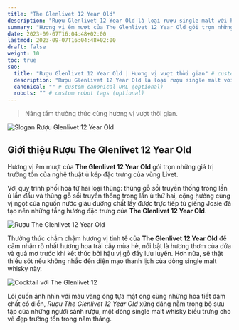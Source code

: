 ```yaml
---
title: "The Glenlivet 12 Year Old"
description: "Rượu Glenlivet 12 Year Old là loại rượu single malt với hương vị êm mượt từ nguồn nước giếng Livet"
summary: "Hương vị êm mượt của The Glenlivet 12 Year Old gói trọn những giá trị trường tồn của nghệ thuật ủ kép đặc trưng của vùng Livet."
date: 2023-09-07T16:04:48+02:00
lastmod: 2023-09-07T16:04:48+02:00
draft: false
weight: 10
toc: true
seo:
  title: "Rượu Glenlivet 12 Year Old | Hương vị vượt thời gian" # custom title (optional)
  description: "Rượu Glenlivet 12 Year Old là loại rượu single malt với hương vị êm mượt từ nguồn nước giếng Livet" # custom description (recommended)
  canonical: "" # custom canonical URL (optional)
  robots: "" # custom robot tags (optional)
---
```




> Nâng tầm thưởng thức cùng hương vị vượt thời gian.

![Slogan Rượu Glenlivet 12 Year Old ](images/slogan-the-glenlivet-12.jpg "Glenlivet 12 - nâng tầm thưởng thức cùng hương vị vượt thời gian")

## Giới thiệu Rượu The Glenlivet 12 Year Old

Hương vị êm mượt của **The Glenlivet 12 Year Old** gói trọn những giá trị trường tồn của nghệ thuật ủ kép đặc trưng của vùng Livet.

Với quy trình phối hoà từ hai loại thùng: thùng gỗ sồi truyền thống trong lần ủ lần đầu và thùng gỗ sồi truyền thống trong lần ủ thứ hai, cộng hưởng cùng vị ngọt của nguồn nước giàu dưỡng chất lấy được trực tiếp từ giếng Josie đã tạo nên những tầng hương đặc trưng của **The Glenlivet 12 Year Old**.

![Rượu The Glenlivet 12 Year Old ](images/the-glenlivet-12.jpg "Glenlivet 12 - mang theo hương hoa trái cây mùa hè")

Thưởng thức chầm chậm hương vị tinh tế của **The Glenlivet 12 Year Old** để cảm nhận rõ nhất hương hoa trái cây mùa hè, nổi bật là hương thơm của dứa và quả mơ trước khi kết thúc bởi hậu vị gỗ đầy lưu luyến. Hơn nữa, sẽ thật thiếu sót nếu không nhắc đến diện mạo thanh lịch của dòng single malt whisky này.

![Cocktail với The Glenlivet 12 ](images/thuong-thuc-the-glenlivet-12.jpg "Glenlivet 12 - Ly cocktail tuyệt hảo bên bạn bè")

Lôi cuốn ánh nhìn với màu vàng óng tựa mật ong cùng những hoạ tiết đậm chất cổ điển, _Rượu The Glenlivet 12 Year Old_  xứng đáng nằm trong bộ sưu tập của những người sành rượu, một dòng single malt whisky biểu trưng cho vẻ đẹp trường tồn trong năm tháng.

